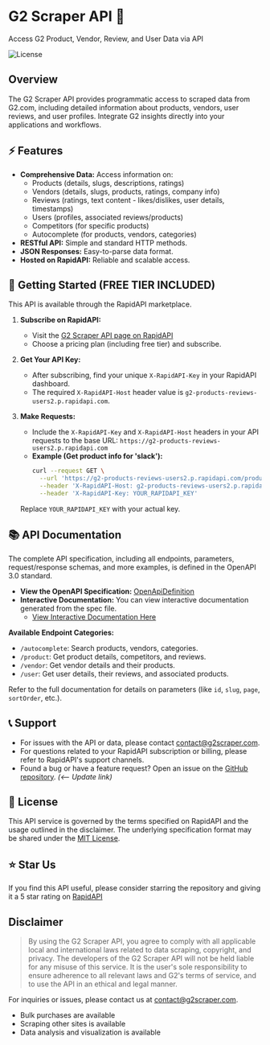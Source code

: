 # G2 Scraper API 🚀

Access G2 Product, Vendor, Review, and User Data via API

<img alt="License" src="https://img.shields.io/badge/License-MIT-blue.svg?style=for-the-badge" />

## Overview

The G2 Scraper API provides programmatic access to scraped data from G2.com, including detailed information about products, vendors, user reviews, and user profiles. Integrate G2 insights directly into your applications and workflows.

## ⚡ Features

*   **Comprehensive Data:** Access information on:
    *   Products (details, slugs, descriptions, ratings)
    *   Vendors (details, slugs, products, ratings, company info)
    *   Reviews (ratings, text content - likes/dislikes, user details, timestamps)
    *   Users (profiles, associated reviews/products)
    *   Competitors (for specific products)
    *   Autocomplete (for products, vendors, categories)
*   **RESTful API:** Simple and standard HTTP methods.
*   **JSON Responses:** Easy-to-parse data format.
*   **Hosted on RapidAPI:** Reliable and scalable access.


## 🚀 Getting Started (FREE TIER INCLUDED)

This API is available through the RapidAPI marketplace.

1.  **Subscribe on RapidAPI:**
    *   Visit the [G2 Scraper API page on RapidAPI]([https://rapidapi.com/g2scraper/api/g2-scraper-api](https://rapidapi.com/G2Scraper/api/g2-products-reviews-users2/pricing)) 
    *   Choose a pricing plan (including free tier) and subscribe.

2.  **Get Your API Key:**
    *   After subscribing, find your unique `X-RapidAPI-Key` in your RapidAPI dashboard.
    *   The required `X-RapidAPI-Host` header value is `g2-products-reviews-users2.p.rapidapi.com`.

3.  **Make Requests:**
    *   Include the `X-RapidAPI-Key` and `X-RapidAPI-Host` headers in your API requests to the base URL: `https://g2-products-reviews-users2.p.rapidapi.com`
    *   **Example (Get product info for 'slack'):**
        ```bash
        curl --request GET \
          --url 'https://g2-products-reviews-users2.p.rapidapi.com/product/slack' \
          --header 'X-RapidAPI-Host: g2-products-reviews-users2.p.rapidapi.com' \
          --header 'X-RapidAPI-Key: YOUR_RAPIDAPI_KEY'
        ```
      Replace `YOUR_RAPIDAPI_KEY` with your actual key.


## 📚 API Documentation

The complete API specification, including all endpoints, parameters, request/response schemas, and more examples, is defined in the OpenAPI 3.0 standard.

*   **View the OpenAPI Specification:** [OpenApiDefinition](OpenApiDefinition.json) 
*   **Interactive Documentation:** You can view interactive documentation generated from the spec file.
    * [View Interactive Documentation Here](https://your-documentation-link.com)

**Available Endpoint Categories:**

*   `/autocomplete`: Search products, vendors, categories.
*   `/product`: Get product details, competitors, and reviews.
*   `/vendor`: Get vendor details and their products.
*   `/user`: Get user details, their reviews, and associated products.

Refer to the full documentation for details on parameters (like `id`, `slug`, `page`, `sortOrder`, etc.).


## 📞 Support

*   For issues with the API or data, please contact [contact@g2scraper.com](mailto:contact@g2scraper.com).
*   For questions related to your RapidAPI subscription or billing, please refer to RapidAPI's support channels.
*   Found a bug or have a feature request? Open an issue on the [GitHub repository](https://github.com/biegehydra/Advanced-G2-Scraper/issues). *(<-- Update link)*


## 📄 License

This API service is governed by the terms specified on RapidAPI and the usage outlined in the disclaimer. The underlying specification format may be shared under the [MIT License](https://g2scraper.com/license).


## ⭐ Star Us

If you find this API useful, please consider starring the repository and giving it a 5 star rating on [RapidAPI](https://rapidapi.com/G2Scraper/api/g2-products-reviews-users2)


## Disclaimer

> By using the G2 Scraper API, you agree to comply with all applicable local and international laws related to data scraping, copyright, and privacy. The developers of the G2 Scraper API will not be held liable for any misuse of this service. It is the user's sole responsibility to ensure adherence to all relevant laws and G2's terms of service, and to use the API in an ethical and legal manner.

For inquiries or issues, please contact us at [contact@g2scraper.com](mailto:contact@g2scraper.com).
- Bulk purchases are available
- Scraping other sites is available
- Data analysis and visualization is available

